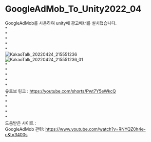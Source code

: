 # GoogleAdMob_To_Unity2022_04
GoogleAdMob를 사용하여 unity에 광고배너를 설치했습니다.     
*                                                
*                                              
*                                              
*                                                 
*                                                 
![KakaoTalk_20220424_215551236](https://user-images.githubusercontent.com/71114491/164978522-8b1734eb-5fe9-43d5-a114-3545136c2ac6.jpg)            
![KakaoTalk_20220424_215551236_01](https://user-images.githubusercontent.com/71114491/164978527-79061828-446c-4374-998b-9b9be7f30179.jpg)           
*                                                
*                                              
*                                              
*                                                 
*                                                                           
유트브 링크 : https://youtube.com/shorts/Pwt7Y5eWkcQ              
*                                                 
*                                                 
*                                                 
*                                                 
*                                                 
도움받은 사이트 :                                           
GoogleAdMob 관련: https://www.youtube.com/watch?v=RNYQZ0h4e-c&t=3400s               
